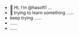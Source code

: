 - 👋 Hi, I’m @hasoft1 ...
- 👀 trying to learn something ......
- keep trying ......
- ......
- ......

<!---
hasoft1/hasoft1 is a ✨ special ✨ repository because its `README.md` (this file) appears on your GitHub profile.
You can click the Preview link to take a look at your changes.
--->
